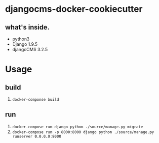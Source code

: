 # djangocms-docker-cookiecutter

## what's inside.
* python3
* Django 1.9.5
* djangoCMS 3.2.5

# Usage

## build
1. `docker-componse build`

## run
1. `docker-compose run django python ./source/manage.py migrate`
2. `docker-compose run -p 8000:8000 django python ./source/manage.py runserver 0.0.0.0:8000`
